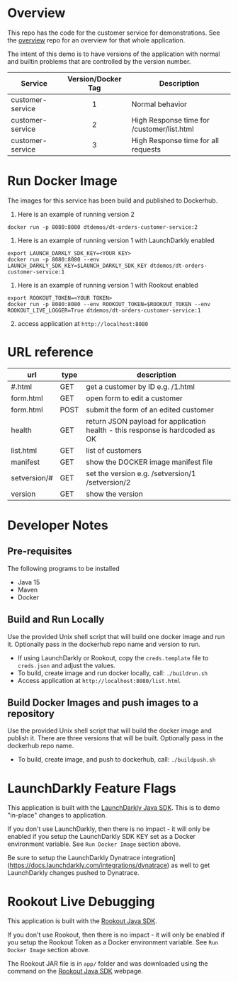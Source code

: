 # Overview

This repo has the code for the customer service for demonstrations.  See the [overview](https://github.com/dt-orders/overview) repo for an overview for that whole application.

The intent of this demo is to have versions of the application with normal and builtin problems that are controlled by the version number.

| Service  | Version/Docker Tag | Description |
|---|:---:|---|
| customer-service | 1 | Normal behavior |
| customer-service | 2 | High Response time for /customer/list.html |
| customer-service | 3 | High Response time for all requests |

# Run Docker Image

The images for this service has been build and published to Dockerhub.

1. Here is an example of running version 2

  ```
  docker run -p 8080:8080 dtdemos/dt-orders-customer-service:2
  ```

1. Here is an example of running version 1 with LaunchDarkly enabled

  ```
  export LAUNCH_DARKLY_SDK_KEY=<YOUR KEY>
  docker run -p 8080:8080 --env LAUNCH_DARKLY_SDK_KEY=$LAUNCH_DARKLY_SDK_KEY dtdemos/dt-orders-customer-service:1
  ```

1. Here is an example of running version 1 with Rookout enabled

  ```
  export ROOKOUT_TOKEN=<YOUR TOKEN>
  docker run -p 8080:8080 --env ROOKOUT_TOKEN=$ROOKOUT_TOKEN --env ROOKOUT_LIVE_LOGGER=True dtdemos/dt-orders-customer-service:1
  ```

2. access application at ```http://localhost:8080```

# URL reference

| url | type | description |
|-----|------|-------------|
| #.html | GET | get a customer by ID e.g. /1.html |
| form.html | GET | open form to edit a customer |
| form.html | POST | submit the form of an edited customer |
| health | GET | return JSON payload for application health - this response is hardcoded as OK |
| list.html | GET | list of customers |
| manifest | GET | show the DOCKER image manifest file |
| setversion/# | GET | set the version e.g. /setversion/1  /setversion/2 |
| version | GET | show the version |

# Developer Notes

## Pre-requisites

The following programs to be installed
* Java 15
* Maven
* Docker

## Build and Run Locally

Use the provided Unix shell script that will build one docker image and run it.  Optionally pass in the dockerhub repo name and version to run.

* If using LaunchDarkly or Rookout, copy the `creds.template` file to `creds.json` and adjust the values.
* To build, create image and run docker locally, call: `./buildrun.sh`
* Access application at `http://localhost:8080/list.html`

## Build Docker Images and push images to a repository

Use the provided Unix shell script that will build the docker image and publish it. There are three versions that will be built.  Optionally pass in the dockerhub repo name.

* To build, create image, and push to dockerhub, call: `./buildpush.sh`

# LaunchDarkly Feature Flags

This application is built with the [LaunchDarkly Java SDK](https://docs.launchdarkly.com/sdk/server-side/java).   This is to demo "in-place" changes to application.

If you don't use LaunchDarkly, then there is no impact - it will only be enabled if you setup the LaunchDarkly SDK KEY set as a Docker environment variable. See `Run Docker Image` section above.  

Be sure to setup the LaunchDarkly Dynatrace integration](https://docs.launchdarkly.com/integrations/dynatrace) as well to get LaunchDarkly changes pushed to Dynatrace.

# Rookout Live Debugging

This application is built with the [Rookout Java SDK](https://docs.rookout.com/docs/jvm-setup).

If you don't use Rookout, then there is no impact - it will only be enabled if you setup the Rookout Token as a Docker environment variable. See `Run Docker Image` section above.  

The Rookout JAR file is in `app/` folder and was downloaded using the command on the [Rookout Java SDK](https://docs.rookout.com/docs/jvm-setup) webpage.